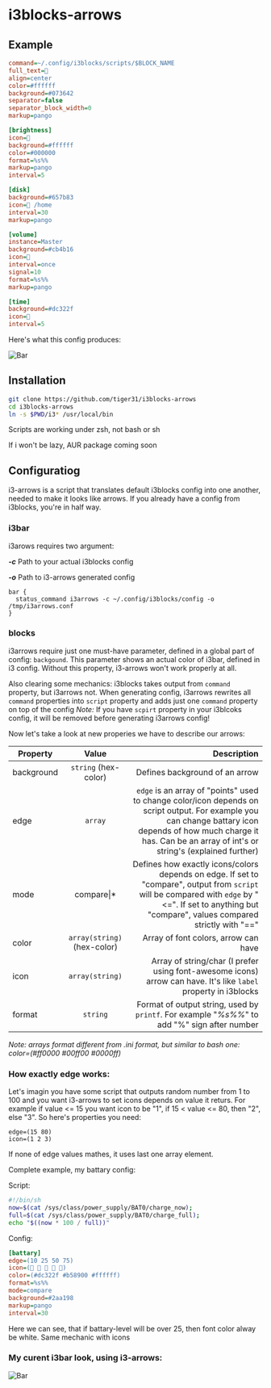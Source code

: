 # i3blocks-arrows

## Example

```ini
command=~/.config/i3blocks/scripts/$BLOCK_NAME
full_text=
align=center
color=#ffffff
background=#073642
separator=false
separator_block_width=0
markup=pango 

[brightness]
icon=
background=#ffffff
color=#000000
format=%s%%
markup=pango
interval=5

[disk]
background=#657b83
icon= /home
interval=30
markup=pango

[volume]
instance=Master
background=#cb4b16
icon=
interval=once
signal=10
format=%s%%
markup=pango

[time]
background=#dc322f
icon=
interval=5
```

Here's what this config produces:

![Bar](https://i.imgur.com/kmOl1ts.png)

## Installation

```bash
git clone https://github.com/tiger31/i3blocks-arrows
cd i3blocks-arrows
ln -s $PWD/i3* /usr/local/bin
```

Scripts are working under zsh, not bash or sh

If i won't be lazy, AUR package coming soon

## Configuratiog

i3-arrows is a script that translates default i3blocks config into one another, needed to make it looks like arrows.
If you already have a config from i3blocks, you're in half way.

### i3bar

i3arows requires two argument:

**_-c_**
  Path to your actual i3blocks config
  
**_-o_**
  Path to i3-arrows generated config

```
bar {
  status_command i3arrows -c ~/.config/i3blocks/config -o /tmp/i3arrows.conf
}
```

### blocks

i3arrows require just one must-have parameter, defined in a global part of config: ```backgound```.
This parameter shows an actual color of i3bar, defined in i3 config. Without this property, i3-arrows won't work properly at all.

Also clearing some mechanics: i3blocks takes output from ```command``` property, but i3arrows not.
When generating config, i3arrows rewrites all ```command``` properties into ```script``` property and adds just one ```command``` property on top of the config
_Note:_ If you have ```scpirt``` property in your i3blcoks config, it will be removed before generating i3arrows config!

Now let's take a look at new properies we have to describe our arrows:

| Property  | Value | Description |
| --------- |:-----:| -----------:|
| background | ```string``` (hex-color) | Defines background of an arrow |
| edge | ```array```  | ```edge``` is an array of "points" used to change color/icon depends on script output. For example you can change battary icon depends of how much charge it has. Can be an array of int's or string's (explained further) |
| mode | compare\|* | Defines how exactly icons/colors depends on edge. If set to "compare", output from ```script``` will be compared with ```edge``` by "<=". If set to anything but "compare", values compared strictly with "==" |
| color | ```array(string)``` (hex-color) | Array of font colors, arrow can have |
| icon | ```array(string)```  | Array of string/char (I prefer using font-awesome icons) arrow can have. It's like ```label``` property in i3blocks |
| format | ```string``` | Format of output string, used by ```printf```. For example "_%s%%_" to add "%" sign after number |#

_Note: arrays format different from .ini format, but similar to bash one: color=(#ff0000 #00ff00 #0000ff)_

### How exactly edge works:

Let's imagin you have some script that outputs random number from 1 to 100 and you want i3-arrows to set icons depends on value it returs.
For example if value <= 15 you want icon to be "1", if 15 < value <= 80, then "2", else "3".
So here's properties you need:

```
edge=(15 80)
icon=(1 2 3)
```
If none of edge values mathes, it uses last one array element.

Complete example, my battary config: 

Script:
```bash
#!/bin/sh
now=$(cat /sys/class/power_supply/BAT0/charge_now);
full=$(cat /sys/class/power_supply/BAT0/charge_full);
echo "$((now * 100 / full))"
```

Config:
```ini
[battary]
edge=(10 25 50 75)
icon=(    )
color=(#dc322f #b58900 #ffffff)
format=%s%%
mode=compare
background=#2aa198
markup=pango
interval=30
```

Here we can see, that if battary-level will be over 25, then font color alway be white. Same mechanic with icons

### My curent i3bar look, using i3-arrows:

![Bar](https://i.imgur.com/GV3FtW3.png)
